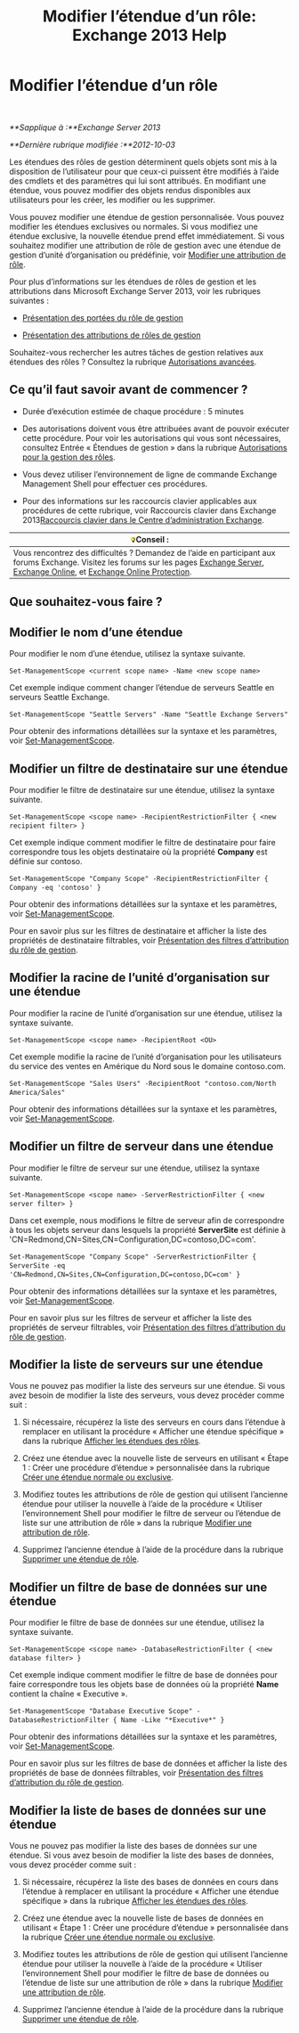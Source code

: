 ﻿---
title: 'Modifier l’étendue d’un rôle: Exchange 2013 Help'
TOCTitle: Modifier l’étendue d’un rôle
ms:assetid: 9180e1e0-c352-4ccd-8da6-885a2e309867
ms:mtpsurl: https://technet.microsoft.com/fr-fr/library/Dd298145(v=EXCHG.150)
ms:contentKeyID: 50478718
ms.date: 05/23/2018
mtps_version: v=EXCHG.150
ms.translationtype: MT
---

# Modifier l’étendue d’un rôle

 

_**Sapplique à :**Exchange Server 2013_

_**Dernière rubrique modifiée :**2012-10-03_

Les étendues des rôles de gestion déterminent quels objets sont mis à la disposition de l’utilisateur pour que ceux-ci puissent être modifiés à l’aide des cmdlets et des paramètres qui lui sont attribués. En modifiant une étendue, vous pouvez modifier des objets rendus disponibles aux utilisateurs pour les créer, les modifier ou les supprimer.

Vous pouvez modifier une étendue de gestion personnalisée. Vous pouvez modifier les étendues exclusives ou normales. Si vous modifiez une étendue exclusive, la nouvelle étendue prend effet immédiatement. Si vous souhaitez modifier une attribution de rôle de gestion avec une étendue de gestion d’unité d’organisation ou prédéfinie, voir [Modifier une attribution de rôle](change-a-role-assignment-exchange-2013-help.md).

Pour plus d’informations sur les étendues de rôles de gestion et les attributions dans Microsoft Exchange Server 2013, voir les rubriques suivantes :

  - [Présentation des portées du rôle de gestion](understanding-management-role-scopes-exchange-2013-help.md)

  - [Présentation des attributions de rôles de gestion](understanding-management-role-assignments-exchange-2013-help.md)

Souhaitez-vous rechercher les autres tâches de gestion relatives aux étendues des rôles ? Consultez la rubrique [Autorisations avancées](advanced-permissions-exchange-2013-help.md).

## Ce qu’il faut savoir avant de commencer ?

  - Durée d’exécution estimée de chaque procédure : 5 minutes

  - Des autorisations doivent vous être attribuées avant de pouvoir exécuter cette procédure. Pour voir les autorisations qui vous sont nécessaires, consultez Entrée « Étendues de gestion » dans la rubrique [Autorisations pour la gestion des rôles](role-management-permissions-exchange-2013-help.md).

  - Vous devez utiliser l’environnement de ligne de commande Exchange Management Shell pour effectuer ces procédures.

  - Pour des informations sur les raccourcis clavier applicables aux procédures de cette rubrique, voir Raccourcis clavier dans Exchange 2013[Raccourcis clavier dans le Centre d’administration Exchange](keyboard-shortcuts-in-the-exchange-admin-center-exchange-online-protection-help.md).

<table>
<thead>
<tr class="header">
<th><img src="images/Bb125224.tip(EXCHG.150).gif" title="Conseil" alt="Conseil" />Conseil :</th>
</tr>
</thead>
<tbody>
<tr class="odd">
<td>Vous rencontrez des difficultés ? Demandez de l’aide en participant aux forums Exchange. Visitez les forums sur les pages <a href="https://go.microsoft.com/fwlink/p/?linkid=60612">Exchange Server</a>, <a href="https://go.microsoft.com/fwlink/p/?linkid=267542">Exchange Online</a>, et <a href="https://go.microsoft.com/fwlink/p/?linkid=285351">Exchange Online Protection</a>.</td>
</tr>
</tbody>
</table>


## Que souhaitez-vous faire ?

## Modifier le nom d’une étendue

Pour modifier le nom d’une étendue, utilisez la syntaxe suivante.

    Set-ManagementScope <current scope name> -Name <new scope name>

Cet exemple indique comment changer l’étendue de serveurs Seattle en serveurs Seattle Exchange.

    Set-ManagementScope "Seattle Servers" -Name "Seattle Exchange Servers"

Pour obtenir des informations détaillées sur la syntaxe et les paramètres, voir [Set-ManagementScope](https://technet.microsoft.com/fr-fr/library/dd297996\(v=exchg.150\)).

## Modifier un filtre de destinataire sur une étendue

Pour modifier le filtre de destinataire sur une étendue, utilisez la syntaxe suivante.

    Set-ManagementScope <scope name> -RecipientRestrictionFilter { <new recipient filter> }

Cet exemple indique comment modifier le filtre de destinataire pour faire correspondre tous les objets destinataire où la propriété **Company** est définie sur contoso.

    Set-ManagementScope "Company Scope" -RecipientRestrictionFilter { Company -eq 'contoso' }

Pour obtenir des informations détaillées sur la syntaxe et les paramètres, voir [Set-ManagementScope](https://technet.microsoft.com/fr-fr/library/dd297996\(v=exchg.150\)).

Pour en savoir plus sur les filtres de destinataire et afficher la liste des propriétés de destinataire filtrables, voir [Présentation des filtres d’attribution du rôle de gestion](understanding-management-role-scope-filters-exchange-2013-help.md).

## Modifier la racine de l’unité d’organisation sur une étendue

Pour modifier la racine de l’unité d’organisation sur une étendue, utilisez la syntaxe suivante.

    Set-ManagementScope <scope name> -RecipientRoot <OU>

Cet exemple modifie la racine de l’unité d’organisation pour les utilisateurs du service des ventes en Amérique du Nord sous le domaine contoso.com.

    Set-ManagementScope "Sales Users" -RecipientRoot "contoso.com/North America/Sales"

Pour obtenir des informations détaillées sur la syntaxe et les paramètres, voir [Set-ManagementScope](https://technet.microsoft.com/fr-fr/library/dd297996\(v=exchg.150\)).

## Modifier un filtre de serveur dans une étendue

Pour modifier le filtre de serveur sur une étendue, utilisez la syntaxe suivante.

    Set-ManagementScope <scope name> -ServerRestrictionFilter { <new server filter> }

Dans cet exemple, nous modifions le filtre de serveur afin de correspondre à tous les objets serveur dans lesquels la propriété **ServerSite** est définie à 'CN=Redmond,CN=Sites,CN=Configuration,DC=contoso,DC=com'.

    Set-ManagementScope "Company Scope" -ServerRestrictionFilter { ServerSite -eq 'CN=Redmond,CN=Sites,CN=Configuration,DC=contoso,DC=com' }

Pour obtenir des informations détaillées sur la syntaxe et les paramètres, voir [Set-ManagementScope](https://technet.microsoft.com/fr-fr/library/dd297996\(v=exchg.150\)).

Pour en savoir plus sur les filtres de serveur et afficher la liste des propriétés de serveur filtrables, voir [Présentation des filtres d’attribution du rôle de gestion](understanding-management-role-scope-filters-exchange-2013-help.md).

## Modifier la liste de serveurs sur une étendue

Vous ne pouvez pas modifier la liste des serveurs sur une étendue. Si vous avez besoin de modifier la liste des serveurs, vous devez procéder comme suit :

1.  Si nécessaire, récupérez la liste des serveurs en cours dans l’étendue à remplacer en utilisant la procédure « Afficher une étendue spécifique » dans la rubrique [Afficher les étendues des rôles](view-role-scopes-exchange-2013-help.md).

2.  Créez une étendue avec la nouvelle liste de serveurs en utilisant « Étape 1 : Créer une procédure d’étendue » personnalisée dans la rubrique [Créer une étendue normale ou exclusive](create-a-regular-or-exclusive-scope-exchange-2013-help.md).

3.  Modifiez toutes les attributions de rôle de gestion qui utilisent l’ancienne étendue pour utiliser la nouvelle à l’aide de la procédure « Utiliser l’environnement Shell pour modifier le filtre de serveur ou l’étendue de liste sur une attribution de rôle » dans la rubrique [Modifier une attribution de rôle](change-a-role-assignment-exchange-2013-help.md).

4.  Supprimez l’ancienne étendue à l’aide de la procédure dans la rubrique [Supprimer une étendue de rôle](remove-a-role-scope-exchange-2013-help.md).

## Modifier un filtre de base de données sur une étendue

Pour modifier le filtre de base de données sur une étendue, utilisez la syntaxe suivante.

    Set-ManagementScope <scope name> -DatabaseRestrictionFilter { <new database filter> }

Cet exemple indique comment modifier le filtre de base de données pour faire correspondre tous les objets base de données où la propriété **Name** contient la chaîne « Executive ».

    Set-ManagementScope "Database Executive Scope" -DatabaseRestrictionFilter { Name -Like "*Executive*" }

Pour obtenir des informations détaillées sur la syntaxe et les paramètres, voir [Set-ManagementScope](https://technet.microsoft.com/fr-fr/library/dd297996\(v=exchg.150\)).

Pour en savoir plus sur les filtres de base de données et afficher la liste des propriétés de base de données filtrables, voir [Présentation des filtres d’attribution du rôle de gestion](understanding-management-role-scope-filters-exchange-2013-help.md).

## Modifier la liste de bases de données sur une étendue

Vous ne pouvez pas modifier la liste des bases de données sur une étendue. Si vous avez besoin de modifier la liste des bases de données, vous devez procéder comme suit :

1.  Si nécessaire, récupérez la liste des bases de données en cours dans l’étendue à remplacer en utilisant la procédure « Afficher une étendue spécifique » dans la rubrique [Afficher les étendues des rôles](view-role-scopes-exchange-2013-help.md).

2.  Créez une étendue avec la nouvelle liste de bases de données en utilisant « Étape 1 : Créer une procédure d’étendue » personnalisée dans la rubrique [Créer une étendue normale ou exclusive](create-a-regular-or-exclusive-scope-exchange-2013-help.md).

3.  Modifiez toutes les attributions de rôle de gestion qui utilisent l’ancienne étendue pour utiliser la nouvelle à l’aide de la procédure « Utiliser l’environnement Shell pour modifier le filtre de base de données ou l’étendue de liste sur une attribution de rôle » dans la rubrique [Modifier une attribution de rôle](change-a-role-assignment-exchange-2013-help.md).

4.  Supprimez l’ancienne étendue à l’aide de la procédure dans la rubrique [Supprimer une étendue de rôle](remove-a-role-scope-exchange-2013-help.md).

